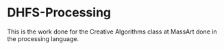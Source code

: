 # DHFS-Processing
This is the work done for the Creative Algorithms class at MassArt done in the processing language.
